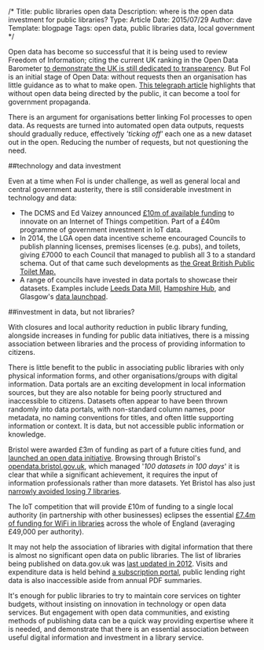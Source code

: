 /*
Title: public libraries open data
Description: where is the open data investment for public libraries?
Type: Article
Date: 2015/07/29
Author: dave
Template: blogpage
Tags: open data, public libraries data, local government
*/

Open data has become so successful that it is being used to review Freedom of Information; citing the current UK ranking in the Open Data Barometer [to demonstrate the UK is still dedicated to transparency](https://www.gov.uk/government/speeches/freedom-of-information-new-commission).  But FoI is an initial stage of Open Data: without requests then an organisation has little guidance as to what to make open.  [This telegraph article](http://www.telegraph.co.uk/technology/news/10412374/Information-Commissioner-Open-data-is-no-substitute-for-freedom-of-information.html) highlights that without open data being directed by the public, it can become a tool for government propaganda.

There is an argument for organisations better linking FoI processes to open data.  As requests are turned into automated open data outputs, requests should gradually reduce, effectively *'ticking off'* each one as a new dataset out in the open.  Reducing the number of requests, but not questioning the need.

##technology and data investment

Even at a time when FoI is under challenge, as well as general local and central government austerity, there is still considerable investment in technology and data:

- The DCMS and Ed Vaizey announced [£10m of available funding](https://www.gov.uk/government/news/10m-internet-of-things-competition-for-uk-cities-launched) to innovate on an Internet of Things competition.  Part of a £40m programme of government investment in IoT data.
- In 2014, the LGA open data incentive scheme encouraged Councils to publish planning licenses, premises licenses (e.g. pubs), and toilets, giving £7000 to each Council that managed to publish all 3 to a standard schema. Out of that came such developments as [the Great British Public Toilet Map.](http://greatbritishpublictoiletmap.rca.ac.uk/)
- A range of councils have invested in data portals to showcase their datasets.  Examples include [Leeds Data Mill](http://leedsdatamill.org/), [Hampshire Hub](http://www.hampshirehub.net/), and Glasgow's [data launchpad](https://data.glasgow.gov.uk/).

##investment in data, but not libraries?

With closures and local authority reduction in public library funding, alongside increases in funding for public data initiatives, there is a missing association between libraries and the process of providing information to citizens.

There is little benefit to the public in associating public libraries with only physical information forms, and other organisations/groups with digital information.  Data portals are an exciting development in local information sources, but they are also notable for being poorly structured and inaccessible to citizens.  Datasets often appear to have been thrown randomly into data portals, with non-standard column names, poor metadata, no naming conventions for titles, and often little supporting information or context.  It is data, but not accessible public information or knowledge.

Bristol were awarded £3m of funding as part of a future cities fund, and [launched an open data initiative](https://futurecities.catapult.org.uk/news-template/-/asset_publisher/Qw0bKmomFN4q/content/bristol-open-data-initiative-launched/).  Browsing through Bristol's [opendata.bristol.gov.uk](https://opendata.bristol.gov.uk/), which managed '*100 datasets in 100 days*' it is clear that while a significant achievement, it requires the input of information professionals rather than more datasets.  Yet Bristol has also just [narrowly avoided losing 7 libraries](http://www.bbc.co.uk/news/uk-england-bristol-33564321).

The IoT competition that will provide £10m of funding to a single local authority (in partnership with other businesses) eclipses the essential [£7.4m of funding for WiFi in libraries](http://www.thebookseller.com/news/all-libraries-england-get-wi-fi-funding) across the whole of England (averaging £49,000 per authority).

It may not help the association of libraries with digital information that there is almost no significant open data on public libraries.  The list of libraries being published on data.gov.uk was [last updated in 2012](http://data.gov.uk/dataset/uk-public-library-contacts-14032012).  Visits and expenditure data is held behind [a subscription portal](http://www.ipf.com/cipfavalidation/login/login.asp?type=OTHER&dest=www.cipfastats.net/leisure/publiclibrary/Default.asp), public lending right data is also inaccessible aside from annual PDF summaries.

It's enough for public libraries to try to maintain core services on tighter budgets, without insisting on innovation in technology or open data services.  But engagement with open data communities, and existing methods of publishing data can be a quick way providing expertise where it is needed, and demonstrate that there is an essential association between useful digital information and investment in a library service.